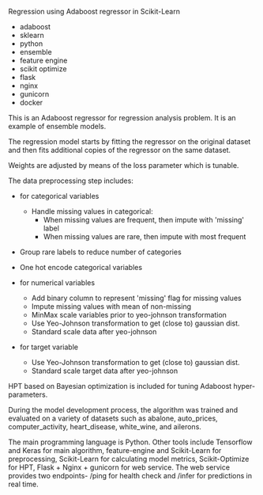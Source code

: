 Regression using Adaboost regressor in Scikit-Learn

- adaboost
- sklearn
- python
- ensemble
- feature engine
- scikit optimize
- flask
- nginx
- gunicorn
- docker

This is an Adaboost regressor for regression analysis problem. It is an example of ensemble models.

The regression model starts by fitting the regressor on the original dataset and then fits additional copies of the regressor on the same dataset.

Weights are adjusted by means of the loss parameter which is tunable.

The data preprocessing step includes:

- for categorical variables
  - Handle missing values in categorical:
    - When missing values are frequent, then impute with 'missing' label
    - When missing values are rare, then impute with most frequent
- Group rare labels to reduce number of categories
- One hot encode categorical variables

- for numerical variables

  - Add binary column to represent 'missing' flag for missing values
  - Impute missing values with mean of non-missing
  - MinMax scale variables prior to yeo-johnson transformation
  - Use Yeo-Johnson transformation to get (close to) gaussian dist.
  - Standard scale data after yeo-johnson

- for target variable
  - Use Yeo-Johnson transformation to get (close to) gaussian dist.
  - Standard scale target data after yeo-johnson

HPT based on Bayesian optimization is included for tuning Adaboost hyper-parameters.

During the model development process, the algorithm was trained and evaluated on a variety of datasets such as abalone, auto_prices, computer_activity, heart_disease, white_wine, and ailerons.

The main programming language is Python. Other tools include Tensorflow and Keras for main algorithm, feature-engine and Scikit-Learn for preprocessing, Scikit-Learn for calculating model metrics, Scikit-Optimize for HPT, Flask + Nginx + gunicorn for web service. The web service provides two endpoints- /ping for health check and /infer for predictions in real time.
